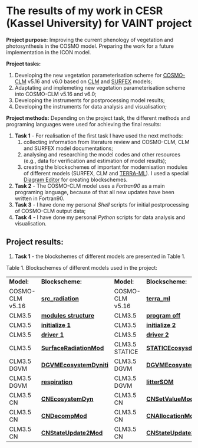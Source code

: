 # The results of my work in CESR (Kassel University) for VAINT project

**Project purpose:** Improving the current phenology of vegetation and photosynthesis in the COSMO model. Preparing the work for a future implementation in the ICON model. 

**Project tasks:**
1. Developing the new vegetation parameterisation scheme for [COSMO-CLM][1] v5.16 and v6.0 based on [CLM][2] and [SURFEX][3] models;
2. Adaptating and implemeting new vegetation parameterisation scheme into COSMO-CLM v5.16 and v6.0;
3. Developing the instruments for postprocessing model results;
4. Developing the instruments for data analysis and visualisation; 

**Project methods:**
Depending on the project task, the different methods and programing languages were used for achieving the final results:
1. **Task 1** - For realisation of the first task I have used the next methods:
    1. collecting information from literature review and COSMO-CLM, CLM and SURFEX model documentations;
    2. analysing and researching the model codes and other resources (e.g., data for verification and estimation of model results);
    3. creating the blockschemes of important for modernisation modules of different models (SURFEX, CLM and [TERRA-ML][4]).  I used a special [Diagram Editor][4] for creating blockschemes. 
2. **Task 2** - The COSMO-CLM model uses a *Fortran90* as a main programing language, because of that all new updates have been written in Fortran90.
3. **Task 3** - I have done my personal *Shell* scripts for initial postprocessing of COSMO-CLM output data;
4. **Task 4** - I have done my personal *Python* scripts for data analysis and visualisation.


## Project results:

1. **Task 1** - the blockshemes of different models are presented in Table 1.

Table 1. Blockschemes of different models used in the project:
<table>
<tr>
<td><b>Model:</b></td>
<td><b>Blockscheme:</b></td>  
<td><b>Model:</b></td>
<td><b>Blockscheme:</b></td>
<td><b>Model:</b></td>
<td><b>Blockscheme:</b></td> 
<tr>
    
<td>COSMO-CLM v5.16</td>
<td><a href="https://github.com/EvgenyChur/CESR/blob/main/Blockschemes/COSMO-CLM/src_radiation.jpg" target="_blank"><b>src_radiation</b></a></td>      
<td>COSMO-CLM v5.16</td>
<td><a href="https://github.com/EvgenyChur/CESR/blob/main/Blockschemes/COSMO-CLM/terra_ml.png" target="_blank"><b>terra_ml</b></a></td>      
<td>SURFEX</td>
<td><a href="https://github.com/EvgenyChur/CESR/blob/main/Blockschemes/SURFEX/vegetation_evol.jpg" target="_blank"><b>vegetation_evol</b></a></td>      
<tr>    

<td>CLM3.5</td>
<td><a href="https://github.com/EvgenyChur/CESR/blob/main/Blockschemes/CLM/1.%20CLM3.5%20model%20structure.jpg" target="_blank"><b>modules structure</b></a></td>      
<td>CLM3.5</td>
<td><a href="https://github.com/EvgenyChur/CESR/blob/main/Blockschemes/CLM/2.%20Program_off%20(CLM).jpg" target="_blank"><b>program off</b></a></td>      
<td>CLM3.5</td>
<td><a href="https://github.com/EvgenyChur/CESR/blob/main/Blockschemes/CLM/3.%20clm_comp%20(CLM).jpg" target="_blank"><b>clm comp</b></a></td>      
<tr>  

<td>CLM3.5</td>
<td><a href="https://github.com/EvgenyChur/CESR/blob/main/Blockschemes/CLM/4.%20Initialize1%20(CLM).jpg" target="_blank"><b>initialize 1</b></a></td>      
<td>CLM3.5</td>
<td><a href="https://github.com/EvgenyChur/CESR/blob/main/Blockschemes/CLM/5.%20Initialiaze2%20-%20important%20(CLM).jpg" target="_blank"><b>initialize 2</b></a></td> 
<td>CLM3.5</td>
<td><a href="https://github.com/EvgenyChur/CESR/blob/main/Blockschemes/CLM/6.%20InitSurfalbMod%20-%20first%20step%20(CLM).jpg" target="_blank"><b>initSurfalbMod</b></a></td>      
<tr>
    
<td>CLM3.5</td>
<td><a href="https://github.com/EvgenyChur/CESR/blob/main/Blockschemes/CLM/7.%20Driver1%20-%20calculations%20(CLM).jpg" target="_blank"><b>driver 1</b></a></td>      
<td>CLM3.5</td>
<td><a href="https://github.com/EvgenyChur/CESR/blob/main/Blockschemes/CLM/8.%20Driver2%20-%20printing%20(CLM).jpg" target="_blank"><b>driver 2</b></a></td> 
<td>CLM3.5</td>
<td><a href="https://github.com/EvgenyChur/CESR/blob/main/Blockschemes/CLM/9.%20CanopyFluxesMod.jpg" target="_blank"><b>CanopyFluxesMod</b></a></td>      
<tr>    
    
<td>CLM3.5</td>
<td><a href="https://github.com/EvgenyChur/CESR/blob/main/Blockschemes/CLM/10.%20SurfaceRadiationMod.jpg" target="_blank"><b>SurfaceRadiationMod</b></a></td>      
<td>CLM3.5 STATICE</td>
<td><a href="https://github.com/EvgenyChur/CESR/blob/main/Blockschemes/CLM/STATICE/STATICEcosysDynMod.jpg" target="_blank"><b>STATICEcosysdynMOD</b></a></td> 
<td>CLM3.5 DGVM</td>
<td><a href="https://github.com/EvgenyChur/CESR/blob/main/Blockschemes/CLM/DGVM/DGVMMod.jpg" target="_blank"><b>modules structure</b></a></td>    
<tr>    
    
<td>CLM3.5 DGVM</td>
<td><a href="https://github.com/EvgenyChur/CESR/blob/main/Blockschemes/CLM/DGVM/1.%20DGVMEcosystemDyniti.jpg" target="_blank"><b>DGVMEcosystemDyniti</b></a></td>      
<td>CLM3.5 DGVM</td>
<td><a href="https://github.com/EvgenyChur/CESR/blob/main/Blockschemes/CLM/DGVM/2.%20DGVMEcosystemMod.jpg" target="_blank"><b>DGVMEcosystemDyn</b></a></td> 
<td>CLM3.5 DGVM</td>
<td><a href="https://github.com/EvgenyChur/CESR/blob/main/Blockschemes/CLM/DGVM/3.%20Phenology%20%2B%20Fire.jpg" target="_blank"><b>phenology</b></a></td>     
<tr>     
    
<td>CLM3.5 DGVM</td>
<td><a href="https://github.com/EvgenyChur/CESR/blob/main/Blockschemes/CLM/DGVM/4.%20DGVMRespiration.jpg" target="_blank"><b>respiration</b></a></td>    
<td>CLM3.5 DGVM</td>
<td><a href="https://github.com/EvgenyChur/CESR/blob/main/Blockschemes/CLM/DGVM/5.%20LitterSOM.jpg" target="_blank"><b>litterSOM</b></a></td>     
<td>CLM3.5 CN</td>
<td><a href="https://github.com/EvgenyChur/CESR/blob/main/Blockschemes/CLM/CN/1.%20CN_model_structure.jpg" target="_blank"><b>modules structure</b></a></td>  
<tr>
    
<td>CLM3.5 CN</td>
<td><a href="https://github.com/EvgenyChur/CESR/blob/main/Blockschemes/CLM/CN/2.%20CNEcosystemDyn.jpg" target="_blank"><b>CNEcosystemDyn</b></a></td>    
<td>CLM3.5 CN</td>
<td><a href="https://github.com/EvgenyChur/CESR/blob/main/Blockschemes/CLM/CN/3.%20CNSetValueMod.jpg" target="_blank"><b>CNSetValueMod</b></a></td>     
<td>CLM3.5 CN</td>
<td><a href="https://github.com/EvgenyChur/CESR/blob/main/Blockschemes/CLM/CN/4.%20CNMResp.jpg" target="_blank"><b>CNMRespMod</b></a></td>  
<tr>

<td>CLM3.5 CN</td>
<td><a href="https://github.com/EvgenyChur/CESR/blob/main/Blockschemes/CLM/CN/5.%20CNDecompMod.jpg" target="_blank"><b>CNDecompMod</b></a></td>    
<td>CLM3.5 CN</td>
<td><a href="https://github.com/EvgenyChur/CESR/blob/main/Blockschemes/CLM/CN/6.%20CNAllocaionMod.jpg" target="_blank"><b>CNAllocationMod</b></a></td>     
<td>CLM3.5 CN</td>
<td><a href="https://github.com/EvgenyChur/CESR/blob/main/Blockschemes/CLM/CN/7.%20CNStateUpdate1Mod.jpg" target="_blank"><b>CNStateUpdate1Mod</b></a></td>  
<tr>    
    
<td>CLM3.5 CN</td>
<td><a href="https://github.com/EvgenyChur/CESR/blob/main/Blockschemes/CLM/CN/8.%20CNStateUpdate2Mod.jpg" target="_blank"><b>CNStateUpdate2Mod</b></a></td>    
<td>CLM3.5 CN</td>
<td><a href="https://github.com/EvgenyChur/CESR/blob/main/Blockschemes/CLM/CN/9.%20CNStateUpdate3Mod.jpg" target="_blank"><b>CNStateUpdate3Mod</b></a></td>     
<td>CLM3.5 CN</td>
<td><a href="https://github.com/EvgenyChur/CESR/blob/main/Blockschemes/CLM/CN/10.%20CNVegStructUpdate.jpg" target="_blank"><b>CNVegStructUpdate</b></a></td>    
</table>




[1]: https://www.cmcc.it/models/cosmo-clm-climate-limited-area-modelling-community
[2]: https://www.cesm.ucar.edu/models/cesm1.2/clm/CLM45_Tech_Note.pdf
[3]: https://www.umr-cnrm.fr/surfex/IMG/pdf/surfex_scidoc_v8.1.pdf
[4]: http://www.cosmo-model.org/content/model/documentation/core/default.htm
[5]: https://www.diagrameditor.com/
